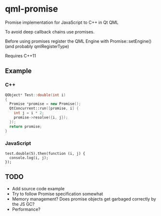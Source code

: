 # qml-promise

Promise implementation for JavaScript to C++ in Qt QML

To avoid deep callback chains use promises.

Before using promises register the QML Engine with Promise::setEngine()
(and probably qmlRegisterType)

Requires C++11

## Example

### C++

```cpp
QObject* Test::double(int i)
{
  Promise *promise = new Promise();
  QtConcurrent::run([promise, i] {
    int j = i * 2;
    promise->resolve({i, j});
  });
  return promise;
}
```

### JavaScript

```javasript
test.double(5).then(function (i, j) {
  console.log(i, j);
});
```


## TODO

* Add source code example
* Try to follow Promise specification somewhat
* Memory management? Does promise objects get garbaged correctly by the JS GC?
* Performance?

